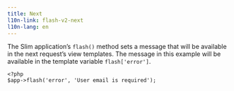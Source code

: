 ```yaml
---
title: Next
l10n-link: flash-v2-next
l10n-lang: en
---
```

The Slim application’s `flash()` method sets a message that will be available in the next request’s view templates.
The message in this example will be available in the template variable `flash['error']`.

    <?php
    $app->flash('error', 'User email is required');
